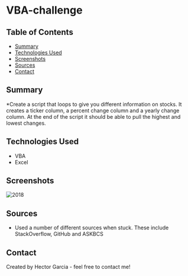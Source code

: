 # VBA-challenge

## Table of Contents
* [Summary](#general-information)
* [Technologies Used](#technologies-used)
* [Screenshots](#screenshots)
* [Sources](#setup)
* [Contact](#contact)

## Summary
*Create a script that loops to give you different information on stocks. It creates a ticker column, a percent change column and a yearly change column. At the end of the script it should be able to pull the highest and lowest changes.

## Technologies Used 
* VBA
* Excel

## Screenshots 
![2018](Screenshot1.png)

## Sources
* Used a number of different sources when stuck. These include StackOverflow, GitHub and ASKBCS

## Contact
Created by Hector Garcia - feel free to contact me!